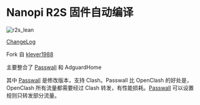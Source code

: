 # Nanopi R2S 固件自动编译

![r2s_lean](https://github.com/songchenwen/nanopi-r2s/workflows/r2s_lean/badge.svg)

[ChangeLog](CHANGELOG.md)

Fork 自 [klever1988](https://github.com/klever1988/nanopi-openwrt)

主要整合了 [Passwall](https://github.com/songchenwen/openwrt-package) 和 AdguardHome

其中 [Passwall](https://github.com/songchenwen/openwrt-package) 是修改版本，支持 Clash。Passwall 比 OpenClash 的好处是，OpenClash 所有流量都需要经过 Clash 转发，有性能损耗。[Passwall](https://github.com/songchenwen/openwrt-package) 可以设置规则只转发部分流量。
